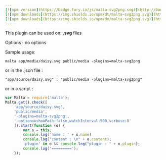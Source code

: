 ```yaml
---
[![npm version](https://badge.fury.io/js/malta-svg2png.svg)](http://badge.fury.io/js/malta-svg2png)
[![npm downloads](https://img.shields.io/npm/dt/malta-svg2png.svg)](https://npmjs.org/package/malta-svg2png)
[![npm downloads](https://img.shields.io/npm/dm/malta-svg2png.svg)](https://npmjs.org/package/malta-svg2png)  
---  
```


This plugin can be used on: **.svg** files

Options : no options  

Sample usage:  
```
malta app/media/daisy.svg public/media -plugins=malta-svg2png
```
or in the .json file :
```
"app/source/daisy.svg" : "public/media -plugins=malta-svg2png"
```
or in a script : 
``` js
var Malta = require('malta');
Malta.get().check([
    'app/source/daisy.svg',
    'public/media',
    '-plugins=malta-svg2png',
    '-options=showPath:false,watchInterval:500,verbose:0'
    ]).start(function (o) {
        var s = this;
        console.log('name : ' + o.name)
        console.log("content : \n" + o.content);
        'plugin' in o && console.log("plugin : " + o.plugin);
        console.log('=========');
    });
```